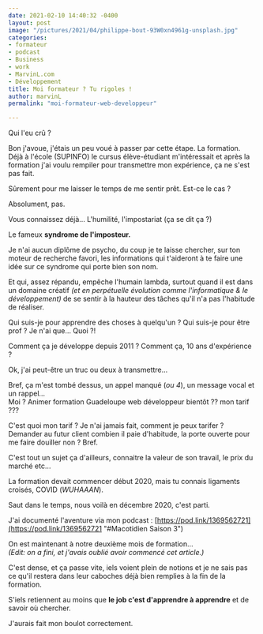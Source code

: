 ```yaml
---
date: 2021-02-10 14:40:32 -0400
layout: post
image: "/pictures/2021/04/philippe-bout-93W0xn4961g-unsplash.jpg"
categories:
- formateur
- podcast
- Business
- work
- MarvinL.com
- Développement
title: Moi formateur ? Tu rigoles !
author: marvinL
permalink: "moi-formateur-web-developpeur"

---
```

Qui l'eu crû ?

Bon j'avoue, j'étais un peu voué à passer par cette étape. La formation.  
Déjà à l'école (SUPINFO) le cursus élève-étudiant m'intéressait et après la formation j'ai voulu rempiler pour transmettre mon expérience, ça ne s'est pas fait.

Sûrement pour me laisser le temps de me sentir prêt. Est-ce le cas ? 

Absolument, pas.

Vous connaissez déjà… L'humilité, l'impostariat (ça se dit ça ?)

Le fameux **syndrome de l'imposteur.**

Je n'ai aucun diplôme de psycho, du coup je te laisse chercher, sur ton moteur de recherche favori, les informations qui t'aideront à te faire une idée sur ce syndrome qui porte bien son nom.

Et qui, assez répandu, empêche l'humain lambda, surtout quand il est dans un domaine créatif _(et en perpétuelle évolution comme l'informatique & le développement)_ de se sentir à la hauteur des tâches qu'il n'a pas l'habitude de réaliser.

Qui suis-je pour apprendre des choses à quelqu'un ? Qui suis-je pour être prof ? Je n'ai que… Quoi ?! 

Comment ça je développe depuis 2011 ? Comment ça, 10 ans d'expérience ?

Ok, j'ai peut-être un truc ou deux à transmettre…

Bref, ça m'est tombé dessus, un appel manqué (_ou 4_), un message vocal et un rappel…  
Moi ? Animer formation Guadeloupe web développeur bientôt ?? mon tarif ???

C'est quoi mon tarif ? Je n'ai jamais fait, comment je peux tarifer ?  
Demander au futur client combien il paie d'habitude, la porte ouverte pour me faire douiller non ? Bref.

C'est tout un sujet ça d'ailleurs, connaitre la valeur de son travail, le prix du marché etc… 

La formation devait commencer début 2020, mais tu connais ligaments croisés, COVID (_WUHAAAN_).

Saut dans le temps, nous voilà en décembre 2020, c'est parti.

J'ai documenté l'aventure via mon podcast : [https://pod.link/1369562721](https://pod.link/1369562721 "#Macotidien Saison 3")

On est maintenant à notre deuxième mois de formation…  
_(Edit: on a fini, et j'avais oublié avoir commencé cet article.)_

C'est dense, et ça passe vite, iels voient plein de notions et je ne sais pas ce qu'il restera dans leur caboches déjà bien remplies à la fin de la formation.

S'iels retiennent au moins que **le job c'est d'apprendre à apprendre** et de savoir où chercher.

 J'aurais fait mon boulot correctement.
